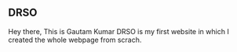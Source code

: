 ## DRSO
Hey there,
This is Gautam Kumar 
DRSO is my first website in which I created the whole webpage from scrach.
